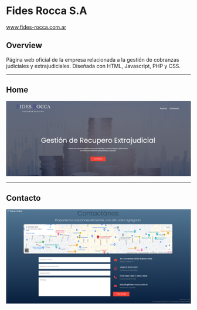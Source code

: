 # Fides Rocca S.A
www.fides-rocca.com.ar

## Overview
Página web oficial de la empresa relacionada a la gestión de cobranzas judiciales y extrajudiciales. Diseñada con HTML, Javascript, PHP y CSS.

---

## Home

<img src="https://github.com/patorosso/fides-page/blob/master/images/index_fides.png?raw=true" width="1000"/>
                                                                                                                                                
---
                                                                                                                                                
## Contacto

<img src="https://github.com/patorosso/fides-page/blob/master/images/contacto_fides.PNG?raw=true" width="1000"/>
